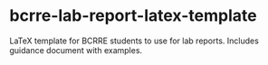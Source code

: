 # bcrre-lab-report-latex-template
LaTeX template for BCRRE students to use for lab reports. Includes guidance document with examples.
